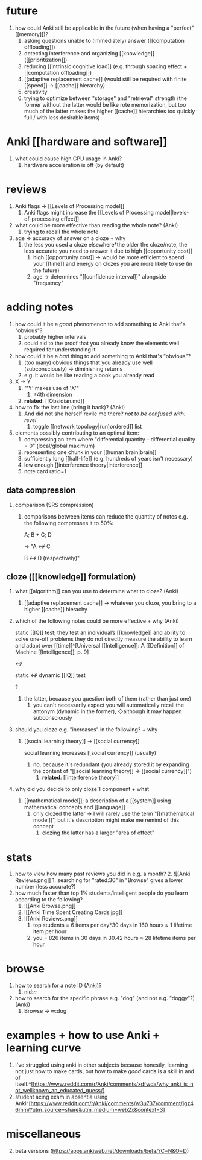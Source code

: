 # future
1. how could Anki still be applicable in the future (when having a "perfect" [[memory]])?
	1. asking questions unable to (immediately) answer ([[computation offloading]])
	2.  detecting interference and organizing [[knowledge]] ([[prioritization]])
	3.  reducing [[intrinsic cognitive load]] (e.g. through spacing effect + [[computation offloading]])
	4.  [[adaptive replacement cache]] (would still be required with finite [[speed]] → [[cache]] hierarchy)
	5.  creativity
	6. trying to optimize between "storage" and "retrieval" strength (the former without the latter would be like rote memorization, but too much of the latter makes the higher [[cache]] hierarchies too quickly full / with less desirable items)

# Anki [[hardware and software]]
1. what could cause high CPU usage in Anki?
	1. hardware acceleration is off (by default)

# reviews
1. Anki flags → [[Levels of Processing model]]
	1. Anki flags might increase the [[Levels of Processing model|levels-of-processing effect]]
2. what could be more effective than reading the whole note? (Anki)
	1. trying to recall the whole note
3. age → accuracy of answer on a cloze + why
	1. the less you used a cloze elsewhere*the older the cloze/note, the less accurate you need to answer it due to high [[opportunity cost]]
		1. high [[opportunity cost]] → would be more efficient to spend your [[time]] and energy on clozes you are more likely to use (in the future)
		2. age → determines "[[confidence interval]]" alongside "frequency"

# adding notes
1. how could it be a *good* phenomenon to add something to Anki that's "obvious"?
	1. probably higher intervals
	2. could aid to the proof that you already know the elements well required for understanding it
2. how could it be a *bad* thing to add something to Anki that's "obvious"?
	1. (too many) obvious things that you already use well (subconsciously) → diminishing returns
	2. e.g. it would be like reading a book you already read
4. X → Y
	1. "'Y' makes use of 'X'"
		1. ≤4th dimension
	2. **related**: [[Obsidian.md]]
5. how to fix the last line (bring it back)? (Anki)
	1. And did not she herself revile me there?
		*not to be confused with: revel*
		1. toggle [[network topology|(un)ordered]] list
1. elements possibly contributing to an optimal item:
	1. compressing an item where "differential quantity - differential quality = 0" (local/global maximum)
	2. representing one chunk in your [[human brain|brain]]
	3. sufficiently long [[half-life]] (e.g. hundreds of years isn't necessary)
	4. low enough [[interference theory|interference]]
	5. note:card ratio=1

## data compression
1. comparison (SRS compression)
	1. comparisons between items can reduce the quantity of notes e.g. the following compresses it to 50%:

		A; B + C; D

		→ "A ↮ C

		B ↮ D (respectively)"

## cloze ([[knowledge]] formulation)
1. what [[algorithm]] can you use to determine what to cloze? (Anki)
	1. [[adaptive replacement cache]] → whatever you cloze, you bring to a higher [[cache]] hierachy
2. which of the following notes could be more effective + why (Anki)

	static [[IQ]] test; they test an individual’s [[knowledge]] and ability to solve one-off problems they do not directly measure the ability to learn and adapt over [[time]]^[Universal [[Intelligence]]: A [[Definition]] of Machine [[Intelligence]], p. 9]

	↮

	static ↮ dynamic [[IQ]] test

	?
	1. the latter, because you question both of them (rather than just one)
		1. you can't necessarily expect you will automatically recall the antonym (dynamic in the former), ◇although it may happen subconsciously
1. should you cloze e.g. "increases" in the following? + why
	1. [[social learning theory]] → [[social currency]]


		social learning increases [[social currency]] (usually)
		1. no, because it's redundant (you already stored it by expanding the content of "[[social learning theory]] → [[social currency]]")
			1. **related**: [[interference theory]]
1. why did you decide to only cloze 1 component + what
	1. [[mathematical model]]; a description of a [[system]] using mathematical concepts and [[language]]
		1. only clozed the latter → I will rarely use the term "[[mathematical model]]", but it's description might make me remind of this concept
			1. clozing the latter has a larger "area of effect"
# stats
1. how to view how many past reviews you did in e.g. a month?
	2. ![[Anki Reviews.png]]
		1. searching for "rated:30" in "Browse" gives a lower number (less accurate?)
2. how much faster than top 1% students/intelligent people do you learn according to the following?
	1. ![[Anki Browse.png]]
	3. ![[Anki Time Spent Creating Cards.jpg]]
	4. ![[Anki Reviews.png]]
		1. top students = 6 items per day*30 days in 160 hours ≈ 1 lifetime item per hour
		2. you = 826 items in 30 days in 30.42 hours ≈ 28 lifetime items per hour
# browse
1. how to search for a note ID (Anki)?
	1. nid:*n*
2. how to search for the specific phrase e.g. "dog" (and not e.g. "doggy"?) (Anki)
	1. Browse → w:dog

# examples + how to use Anki + learning curve
1. I've struggled using anki in other subjects because honestly, learning not just how to make cards, but how to make _good_ cards is a skill in and of itself.^[https://www.reddit.com/r/Anki/comments/xdfwda/why_anki_is_not_wellknown_an_educated_guess/]
2. student acing exam in absentia using Anki^[https://www.reddit.com/r/Anki/comments/w3u737/comment/igz46mm/?utm_source=share&utm_medium=web2x&context=3]

# miscellaneous
2. beta versions (https://apps.ankiweb.net/downloads/beta/?C=N&O=D)